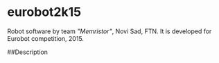 eurobot2k15
===========

Robot software by team *"Memristor"*, Novi Sad, FTN.
It is developed for Eurobot competition, 2015. 

##Description
